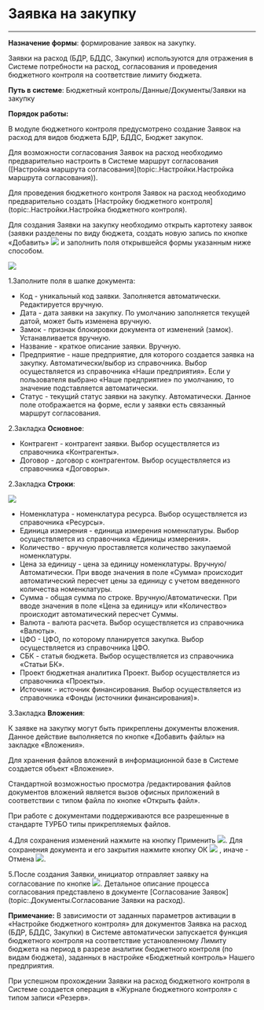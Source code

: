 ﻿#  Заявка на закупку
 __ _ _ _ _ _

**Назначение формы**: формирование заявок на закупку.

Заявки на расход (БДР, БДДС, Закупки) используются для отражения в Системе потребности на расход, согласования и проведения бюджетного контроля на соответствие лимиту бюджета.


**Путь в системе**: Бюджетный контроль/Данные/Документы/Заявки на закупку

**Порядок работы:**

В модуле бюджетного контроля предусмотрено создание Заявок на расход для видов бюджета БДР, БДДС, Бюджет закупок.

Для возможности согласования Заявок на расход необходимо предварительно настроить в Системе маршрут согласования ([Настройка маршрута согласования](topic:.Настройки.Настройка маршрута согласования)).

Для проведения бюджетного контроля Заявок на расход необходимо предварительно создать [Настройку бюджетного контроля](topic:.Настройки.Настройка бюджетного контроля).

Для создания Заявки на закупку необходимо открыть картотеку заявок (заявки разделены по виду бюджета, создать новую запись по кнопке «Добавить» ![](topic:.AddFiles.Btn_Add.png) и заполнить поля открывшейся формы указанным ниже способом.

![](topic:.AddFiles.Screenshot_2794.jpg)

1.Заполните поля в шапке документа:

* Код - уникальный код заявки. Заполняется автоматически. Редактируется вручную.
* Дата - дата заявки на закупку. По умолчанию заполняется текущей датой, может быть изменена вручную.
* Замок - признак блокировки документа от изменений (замок). Устанавливается вручную.
* Название - краткое описание заявки. Вручную.
* Предприятие - наше предприятие, для которого создается заявка на закупку. Автоматически/выбор из справочника. Выбор осуществляется из справочника «Наши предприятия». Если у пользователя выбрано «Наше предприятие» по умолчанию, то значение подставляется автоматически.
* Статус - текущий статус заявки на закупку. Автоматически. Данное поле отображается на форме, если у заявки есть связанный маршрут согласования.

2.Закладка **Основное**:

* Контрагент - контрагент заявки. Выбор осуществляется из справочника «Контрагенты».
* Договор - договор с контрагентом. Выбор осуществляется из справочника «Договоры».

2.Закладка **Строки**:

![](topic:.AddFiles.Screenshot_2795.jpg)

* Номенклатура - номенклатура ресурса. Выбор осуществляется из справочника «Ресурсы».
* Единица измерения - единица измерения номенклатуры. Выбор осуществляется из справочника «Единицы измерения».
* Количество - вручную проставляется количество закупаемой номенклатуры.
* Цена за единицу - цена за единицу номенклатуры. Вручную/Автоматически. При вводе значения в поле «Сумма» происходит автоматический пересчет цены за единицу с учетом введенного количества номенклатуры.
* Сумма - общая сумма по строке. Вручную/Автоматически. При вводе значения в поле «Цена за единицу» или «Количество» происходит автоматический пересчет Суммы.
* Валюта - валюта расчета. Выбор осуществляется из справочника «Валюты».
* ЦФО - ЦФО, по которому планируется закупка. Выбор осуществляется из справочника ЦФО.
* СБК - статья бюджета. Выбор осуществляется из справочника «Статьи БК».
* Проект бюджетная аналитика Проект. Выбор осуществляется из справочника «Проекты».
* Источник - источник финансирования. Выбор осуществляется из справочника «Фонды (источники финансирования)».

3.Закладка **Вложения**:

К заявке на закупку могут быть прикреплены документы вложения. Данное действие выполняется по кнопке «Добавить файлы» на закладке «Вложения».

Для хранения файлов вложений в информационной базе в Системе создается объект «Вложение».

Стандартной возможностью просмотра /редактирования файлов документов вложений является вызов офисных приложений в соответствии с типом файла по кнопке «Открыть файл».

При работе с документами поддерживаются все разрешенные в стандарте ТУРБО типы прикрепляемых файлов.

4.Для сохранения изменений нажмите на кнопку Применить ![](topic:Com.AddFiles.Buttons.Btn_OK.png). Для сохранения документа и его закрытия нажмите кнопку ОК ![](topic:Com.AddFiles.Buttons.Btn_Post.png) , иначе - Отмена ![](topic:Com.AddFiles.Buttons.Btn_CloseCancel.png).


5.После создания Заявки, инициатор отправляет заявку на согласование по кнопке ![](topic:Com.AddFiles.Btn_soglasovat.png). Детальное описание процесса согласования представлено в документе [Согласование Заявок](topic:.Документы.Согласование Заявки на расход).

**Примечание:**  В зависимости от заданных параметров активации в «Настройке бюджетного контроля» для документов Заявка на расход (БДР, БДДС, Закупки) в Системе автоматически запускается функция бюджетного контроля на соответствие установленному Лимиту бюджета на период в разрезе аналитик бюджетного контроля (по видам бюджета), заданных в настройке «Бюджетный контроль» Нашего предприятия.

При успешном прохождении Заявки на расход бюджетного контроля в Системе создается операция в «Журнале бюджетного контроля» с типом записи «Резерв».

